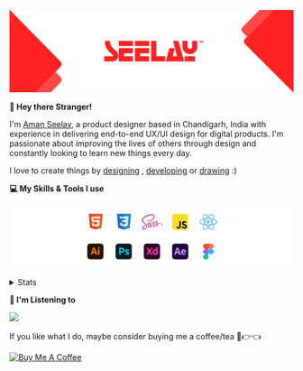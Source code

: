 [![banner](./images/seelay.svg)](https://www.seelay.in)

**👋 Hey there Stranger!**

I'm [Aman Seelay](https://www.seelay.in), a product designer based in Chandigarh, India with experience in delivering end-to-end UX/UI design for digital products. I'm passionate about improving the lives of others through design and constantly looking to learn new things every day.

I love to create things by [designing](https://www.seelay.in/#work) , [developing](https://www.seelay.in/#projects) or [drawing](https://art.seelay.in) :)

**💻 My Skills & Tools I use**

[![banner](./images/skills&tools.svg)](https://www.seelay.in/about)

<details>
  <summary>Stats</summary>

---

<!--START_SECTION:waka-->
![Profile Views](http://img.shields.io/badge/Profile%20Views-1-blue)

**🐱 My GitHub Data** 

> 📦 507.9 kB Used in GitHub's Storage 
 > 
> 🏆 361 Contributions in the Year 2023
 > 
> 💼 Opted to Hire
 > 
> 📜 1 Public Repository 
 > 
> 🔑 45 Private Repository 
 > 
**I'm a Night 🦉** 

```text
🌞 Morning                285 commits         █████░░░░░░░░░░░░░░░░░░░░   18.23 % 
🌆 Daytime                273 commits         ████░░░░░░░░░░░░░░░░░░░░░   17.47 % 
🌃 Evening                466 commits         ███████░░░░░░░░░░░░░░░░░░   29.81 % 
🌙 Night                  539 commits         █████████░░░░░░░░░░░░░░░░   34.48 % 
```
📅 **I'm Most Productive on Sunday** 

```text
Monday                   206 commits         ███░░░░░░░░░░░░░░░░░░░░░░   13.18 % 
Tuesday                  273 commits         ████░░░░░░░░░░░░░░░░░░░░░   17.47 % 
Wednesday                145 commits         ██░░░░░░░░░░░░░░░░░░░░░░░   09.28 % 
Thursday                 260 commits         ████░░░░░░░░░░░░░░░░░░░░░   16.63 % 
Friday                   183 commits         ███░░░░░░░░░░░░░░░░░░░░░░   11.71 % 
Saturday                 206 commits         ███░░░░░░░░░░░░░░░░░░░░░░   13.18 % 
Sunday                   290 commits         █████░░░░░░░░░░░░░░░░░░░░   18.55 % 
```


📊 **This Week I Spent My Time On** 

```text
🕑︎ Time Zone: Asia/Kolkata

💬 Programming Languages: 
JSON                     1 hr 41 mins        ██████████░░░░░░░░░░░░░░░   41.86 % 
Other                    1 hr 39 mins        ██████████░░░░░░░░░░░░░░░   40.87 % 
TypeScript               27 mins             ███░░░░░░░░░░░░░░░░░░░░░░   11.52 % 
JavaScript               13 mins             █░░░░░░░░░░░░░░░░░░░░░░░░   05.57 % 
Ezhil                    0 secs              ░░░░░░░░░░░░░░░░░░░░░░░░░   00.18 % 

🔥 Editors: 
VS Code                  2 hrs 23 mins       ███████████████░░░░░░░░░░   59.13 % 
Edge                     1 hr 39 mins        ██████████░░░░░░░░░░░░░░░   40.87 % 

💻 Operating System: 
Windows                  4 hrs 2 mins        █████████████████████████   100.00 % 
```

**I Mostly Code in JavaScript** 

```text
JavaScript               32 repos            █████████████████░░░░░░░░   68.09 % 
TypeScript               12 repos            ██████░░░░░░░░░░░░░░░░░░░   25.53 % 
Java                     3 repos             ██░░░░░░░░░░░░░░░░░░░░░░░   06.38 % 
```




 Last Updated on 27/08/2023 06:37:44 UTC
<!--END_SECTION:waka-->

---

 </details>

**🎵 I'm Listening to**

<object data="https://now-play.vercel.app/api/generate?uid=7a17a86e-d6b7-43b5-8d9c-1d6dae42a779" >

  <img src="https://now-play.vercel.app/api/generate?uid=7a17a86e-d6b7-43b5-8d9c-1d6dae42a779" />

</object>

If you like what I do, maybe consider buying me a coffee/tea 🥺👉👈

<a href="https://www.buymeacoffee.com/seelay" target="_blank"><img src="https://cdn.buymeacoffee.com/buttons/v2/default-red.png" alt="Buy Me A Coffee" width="150" ></a>
